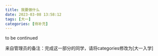 ```yaml
---
title: 我要做什么
date: 2023-03-08 13:58:12
tags: [大一]
categories: [待补充]
---
```

to be continued
<!-- more -->
来自管理员的备注：完成这一部分的同学，请将categories修改为[大一入学]

